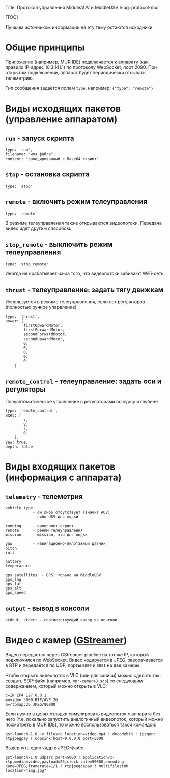 Title: Протокол управления MiddleAUV и MiddleUSV
Slug: protocol-mur

[TOC]

Лучшим источником информации на эту тему остаются исходники.

# Общие принципы

Приложение (например, MUR IDE) подключается к аппарату (как правило IP-адрес 10.3.141.1) по протоколу WebSocket, порт 2090. При открытом подключении, аппарат будет периодически отсылать телеметрию.

Тип сообщения задаётся полем `type`, например: `{"type": "remote"}`

# Виды исходящих пакетов (управление аппаратом)

## `run` - запуск скрипта

```
type: 'run',
filename: "имя файла",
content: "закодированный в Base64 скрипт"
```

## `stop` - остановка скрипта

```
type: 'stop'
```

## `remote` - включить режим телеуправления

```
type: 'remote'
```

В режиме телеуправления также открываются видеопотоки.
Передача видео идёт другим способом.

## `stop_remote` - выключить режим телеуправления

```
type: 'stop_remote'
```

Иногда не срабатывает из-за того, что видеопотоки забивают WiFi-сеть.

## `thrust` - телеуправление: задать тягу движкам

Используется в режиме телеуправления, если нет регуляторов (полностью ручное упарвление)

```
type: 'thrust',
power: [
        firstUpwardMotor,
        firstForwardMotor,
        secondForwardMotor,
        secondUpwardMotor,
        0,
        0,
        0,
        0,
        0
    ]
```

## `remote_control` - телеуправление: задать оси и регуляторы

Полуавтоматическое управление с регуляторами по курсу и глубине

```
type: 'remote_control',
axes: [
        x,
        y,
        z,
        0
    ],
yaw: true,
depth: false
```

# Виды входящих пакетов (информация с аппарата)

## `telemetry` - телеметрия

```
vehicle_type:
            - он либо отсутствует (значит AUV)
            - либо USV для лодки

running     - выполняет скрипт
remote      - режим телеуправления
mission     - mission, это для лодки

yaw         - навигационно-пилотажный датчик
pitch
roll

battery
temperature

gps_satellites  - GPS, только на MiddleUSV
gps_lng
gps_lat
gps_alt
gps_speed
```

## `output` - вывод в консоли

```
stdout, stderr - соответствующий вывод из консоли.
```

# Видео с камер ([GStreamer](https://gstreamer.freedesktop.org))

Видео передается через GStreamer pipeline на тот же IP, который подключился по WebSocket. Видео кодируется в JPEG, заворачивается в RTP и передаётся по UDP, порты `5000` и `5001` на две камеры.

Чтобы открыть видеопоток в VLC (или для записи) можно сделать так: создать SDP-файл (например, `mur-camera0.sdp`) со следующим содержанием, который можно открыть в VLC:

```
c=IN IP4 127.0.0.1
m=video 5000 RTP/AVP 26
a=rtpmap:26 JPEG/90000
```

Если нужно в целях отладки симулировать видеопоток с аппарата без него (т.е. локально запустить аналогичный видеопоток, который можно посмотреть в MUR IDE), то можно воспользоваться такой командой:

```
gst-launch-1.0 -v filesrc location=video.mp4 ! decodebin ! jpegenc ! rtpjpegpay ! udpsink host=0.0.0.0 port=5000
```

Выдернуть один кадр в JPEG-файл:

```
gst-launch-1.0 udpsrc port=5000 ! application/x-rtp,media=video,payload=26,clock-rate=90000,encoding-name=JPEG,framerate=1/1 ! rtpjpegdepay ! multifilesink location="img.jpg"
```